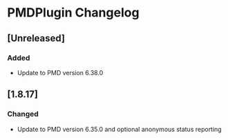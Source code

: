 <!-- Keep a Changelog guide -> https://keepachangelog.com -->

# PMDPlugin Changelog

## [Unreleased]
### Added
- Update to PMD version 6.38.0

## [1.8.17]
### Changed
- Update to PMD version 6.35.0 and optional anonymous status reporting